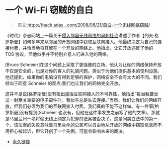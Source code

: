 # 一个 Wi-Fi 窃贼的自白

> 原文:[https://hack aday . com/2008/06/21/自白-一个无线网络窃贼/](https://hackaday.com/2008/06/21/confessions-of-a-wi-fi-thief/)

《时代》杂志网站上一篇关于[侵入邻居无线网络的讽刺社论](http://www.time.com/time/magazine/article/0,9171,1813969,00.html)讲述了作者【列夫·格罗斯曼】如何多年来从邻居的开放网络中窃取互联网接入。他最终决定为自己的连接付费，并恰当地将其留在一个开放的网络上。他指出，让它开放违反了他的 TOS 协议，但他似乎并不特别介意人们进入他的网络。

[Bruce Schneier]在这个问题上采取了更强硬的立场，他认为让你的网络保持开放不仅是安全的，也是对你的客人的礼貌问题，类似于为他们提供基本的便利设施。他还提到，如果你的电脑没有得到足够的保护，网络安全不会有太大的不同。我们倾向于同意 Schneier 的观点:我们也让我们的网络完全开放。

这并不是说[格罗斯曼]没有指出盗版互联网接入的不可靠性，他指出“每当我要发送一封至关重要的电子邮件时，我似乎总是失去连接。”当然，我们让我们的网络开放，但我们必须为我们的互联网接入付费。我们真的不能不这样做。有一件事[格罗斯曼]没有提到(Schneier 也没有，但他在这件事发生之前写了他的文章)，那就是马里兰州一项将偷无线上网定为犯罪的法案被否决了。这是同类立法中的第一个，该法案的失败意味着马里兰州的公民可以自由地从开放的网络中窃取信息而不用担心被起诉，但它开创了一个先例，可能会影响未来的裁决。

*   [永久链接](http://www.time.com/time/magazine/article/0,9171,1813969,00.html)